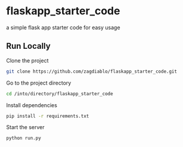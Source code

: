 # flaskapp_starter_code
a simple flask app starter code for easy usage

## Run Locally

Clone the project

```bash
git clone https://github.com/zagdiablo/flaskapp_starter_code.git
```

Go to the project directory

```bash
cd /into/directory/flaskapp_starter_code
```

Install dependencies

```bash
pip install -r requirements.txt
```

Start the server

```bash
python run.py
```
